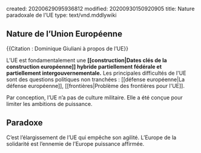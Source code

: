 created: 20200629095936812
modified: 20200930150920905
title: Nature paradoxale de l'UE
type: text/vnd.mddlywiki

## Nature de l’Union Européenne

{{Citation : Dominique Giuliani à propos de l’UE}}

L’UE est fondamentalement une **[[construction|Dates clés de la construction européenne]] hybride partiellement fédérale et partiellement intergouvernementale.** Les principales difficultés de l'UE sont des questions politiques non tranchées : [[défense européenne|La défense européenne]], [[frontières|Problème des frontières pour l'UE]].

Par conception, l’UE n’a pas de culture militaire. Elle a été conçue pour limiter les ambitions de puissance.

## Paradoxe

C’est l’élargissement de l’UE qui empêche son agilité. L’Europe de la solidarité est l’ennemie de l’Europe puissance affirmée.
